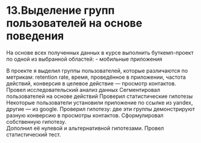 # 13.Выделение групп пользователей на основе поведения
На основе всех полученных данных в курсе выполнить буткемп-проект по одной из выбранной областей: - мобильные приложения

В проекте я выделил группы пользователей, которые различаются по метрикам:
retention rate,
время, проведённое в приложении,
частота действий,
конверсия в целевое действие — просмотр контактов.
Провел исследовательский анализ данных
Сегментировал пользователей на основе действий
Проверил статистические гипотезы
Некоторые пользователи установили приложение по ссылке из yandex, другие — из google. 
Проверил гипотезу: две эти группы демонстрируют разную конверсию в просмотры контактов.
Сформулировал собственную гипотезу.  
Дополнил её нулевой и альтернативной гипотезами. 
Провел статистический тест.
